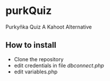 # purkQuiz
Purkyňka Quiz
A Kahoot Alternative

## How to install
- Clone the repository
- edit credentials in file _dbconnect.php_
- edit variables.php
